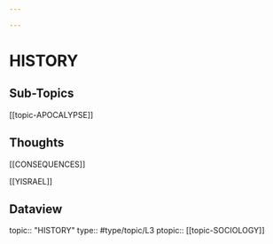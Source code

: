 ```yaml
---

---
```

# HISTORY
## Sub-Topics
[[topic-APOCALYPSE]]

## Thoughts
[[CONSEQUENCES]]

[[YISRAEL]]

## Dataview
topic:: "HISTORY"
type:: #type/topic/L3
ptopic:: [[topic-SOCIOLOGY]]
